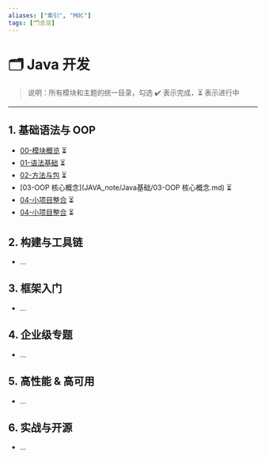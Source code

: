 ```yaml
---
aliases: ["索引", "MOC"]
tags: [🗂️总览]
---
```


# 🗂️ Java 开发 

> 说明：所有模块和主题的统一目录，勾选 ✔️ 表示完成，⏳ 表示进行中

---

## 1. 基础语法与 OOP  
- [00-模块概览](JAVA_note/Java基础/00-模块概览.md) ⏳  
- [01-语法基础](JAVA_note/Java基础/01-语法基础.md) ⏳  
- [02-方法与包](JAVA_note/Java基础/02-方法与包.md) ⏳  
- [03-OOP 核心概念](JAVA_note/Java基础/03-OOP 核心概念.md) ⏳  
- [04-小项目整合](JAVA_note/Java基础/04-小项目整合.md) ⏳  
-  [04-小项目整合](JAVA_note/Java基础/05-小项目整合.md) ⏳  

## 2. 构建与工具链  
- …

## 3. 框架入门  
- …

## 4. 企业级专题  
- …

## 5. 高性能 & 高可用  
- …

## 6. 实战与开源  
- …
